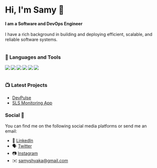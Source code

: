 # Hi, I'm Samy 👋 
#### I am a Software and DevOps Engineer

I have a rich background in building and deploying efficient, scalable, and reliable software systems.

#

### 🧰 Languages and Tools 
<img align="left" src="https://img.shields.io/badge/javascript-%23323330.svg?style=for-the-badge&logo=javascript&logoColor=%23F7DF1E" />
<img  align="left" src="https://img.shields.io/badge/python-3670A0?style=for-the-badge&logo=python&logoColor=ffdd54"/>
<img align="left" src="https://img.shields.io/badge/java-%23ED8B00.svg?style=for-the-badge&logo=java&logoColor=white"/>
<img align="left" src="https://img.shields.io/badge/c++-%2300599C.svg?style=for-the-badge&logo=c%2B%2B&logoColor=white"/>
<img align="left" src="https://img.shields.io/badge/html5-%23E34F26.svg?style=for-the-badge&logo=html5&logoColor=white" />
<img  src="https://img.shields.io/badge/css3-%231572B6.svg?style=for-the-badge&logo=css3&logoColor=white" />

#

### 📺 Latest Projects

<ul>
   <li><a href="https://devpulse.org/">DevPulse</a></li>
   <li><a href="https://app.slsenergy.io/">SLS Monitoring App</a></li>
</ul>

### Social 📱
You can find me on the following social media platforms or send me an email:
* 👔 [LinkedIn](https://www.linkedin.com/in/samuel-dushimimana-shyaka-0aba40184/)
* 🗣 [Twitter](https://twitter.com/samyshyaka)
* 📷 [Instagram](https://www.instagram.com/samyshyaka/)
* ✉️ [samyshyaka@gmail.com](mailto:samyshyaka@gmail.com)

[website]: https://samyshyaka.com
